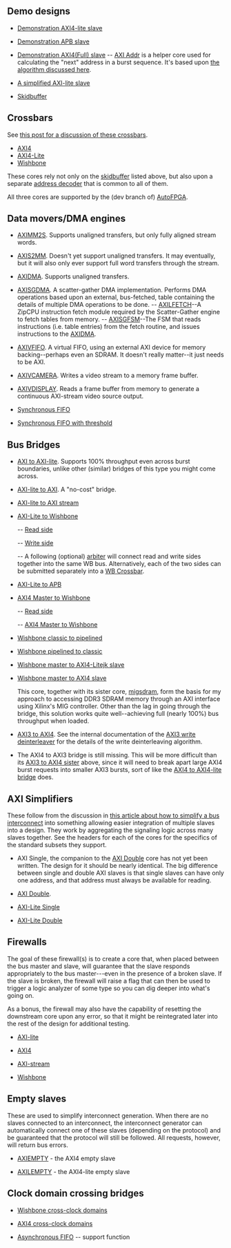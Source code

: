 ## Demo designs

- [Demonstration AXI4-lite slave](demoaxi.v)
- [Demonstration APB slave](apbslave.v)
- [Demonstration AXI4(Full) slave](demofull.v)
  -- [AXI Addr](axi_addr.v) is a helper core used for calculating the "next" address in a burst sequence.  It's based upon [the algorithm discussed here](https://zipcpu.com/blog/2019/04/27/axi-addr.html).
- [A simplified AXI-lite slave](easyaxil.v)

- [Skidbuffer](skidbuffer.v)

## Crossbars

See [this post for a discussion of these
crossbars](https://zipcpu.com/blog/2019/07/17/crossbars.html).

- [AXI4](axixbar.v)
- [AXI4-Lite](axilxbar.v)
- [Wishbone](wbxbar.v)

These cores rely not only on the [skidbuffer](skidbuffer.v) listed above, but
also upon a separate [address decoder](addrdecode.v) that is common to all of
them.

All three cores are supported by the (dev branch of)
[AutoFPGA](https://github.com/ZipCPU/autofpga).

## Data movers/DMA engines

- [AXIMM2S](aximm2s.v).  Supports unaligned transfers, but only fully aligned
  stream words.
- [AXIS2MM](axis2mm.v).  Doesn't yet support unaligned transfers.  It may
  eventually, but it will also only ever support full word transfers
  through the stream.
- [AXIDMA](axidma.v).  Supports unaligned transfers.
- [AXISGDMA](axisgdma.v).  A scatter-gather DMA implementation.  Performs DMA
  operations based upon an external, bus-fetched, table containing the details
  of multiple DMA operations to be done.
  -- [AXILFETCH](axilfetch.v)--A ZipCPU instruction fetch module required by the Scatter-Gather engine to fetch tables from memory.
  -- [AXISGFSM](axisgfsm.v)--The FSM that reads instructions (i.e. table entries) from the fetch routine, and issues instructions to the [AXIDMA](axidma.v).
- [AXIVFIFO](axivfifo.v).  A virtual FIFO, using an external AXI device for
  memory backing--perhaps even an SDRAM.  It doesn't really matter--it just
  needs to be AXI.
- [AXIVCAMERA](axivcamera.v).  Writes a video stream to a memory frame buffer.
- [AXIVDISPLAY](axivdisplay.v).  Reads a frame buffer from memory to generate
  a continuous AXI-stream video source output.

- [Synchronous FIFO](sfifo.v)
- [Synchronous FIFO with threshold](sfifothresh.v)

## Bus Bridges

- [AXI to AXI-lite](axi2axilite.v).  Supports 100% throughput even across burst
  boundaries, unlike other (similar) bridges of this type you might come across.

- [AXI-lite to AXI](axilite2axi.v).  A "no-cost" bridge.

- [AXI-lite to AXI stream](axil2axis.v)

- [AXI-Lite to Wishbone](axlite2wbsp.v)

  -- [Read side](axilrd2wbsp.v)

  -- [Write side](axilwr2wbsp.v)

  -- A following (optional) [arbiter](wbarbiter.v) will connect read and write sides together into the same WB bus.  Alternatively, each of the two sides can be submitted separately into a [WB Crossbar](wbxbar.v).

- [AXI-Lite to APB](axil2apb.v)

- [AXI4 Master to Wishbone](axim2wbsp.v)

  -- [Read side](aximrd2wbsp.v)

  -- [AXI4 Master to Wishbone](aximwr2wbsp.v)

- [Wishbone classic to pipelined](wbc2pipeline.v)

- [Wishbone pipelined to classic](wbp2classic.v)

- [Wishbone master to AXI4-Litejk slave](wbm2axilite.v)

- [Wishbone master to AXI4 slave](wbm2axisp.v)

  This core, together with its sister core, [migsdram](migsdram.v), form the
  basis for my approach to accessing DDR3 SDRAM memory through an AXI
  interface using Xilinx's MIG controller.  Other than the lag in going
  through the bridge, this solution works quite well--achieving full (nearly
  100%) bus throughput when loaded.

- [AXI3 to AXI4](axi32axi.v).  See the internal documentation of the
  [AXI3 write deinterleaver](axi3reorder.v) for the details of the write
  deinterleaving algorithm.

- The AXI4 to AXI3 bridge is still missing.
  This will be more difficult than its [AXI3 to AXI4 sister](axi32axi.v) above,
  since it will need to break apart large AXI4 burst requests into smaller AXI3
  bursts, sort of like the [AXI4 to AXI4-lite bridge](axi2axilite.v) does.

## AXI Simplifiers

These follow from the discussion in [this article about how to simplify
a bus interconnect](https://zipcpu.com/zipcpu/2019/08/30/subbus.html) into
something allowing easier integration of multiple slaves into a design.  They
work by aggregating the signaling logic across many slaves together.  See the
headers for each of the cores for the specifics of the standard subsets
they support.

- AXI Single, the companion to the [AXI Double](axidouble.v) core has not yet
  been written.  The design for it should be nearly identical.  The big
  difference between single and double AXI slaves is that single slaves can have
  only one address, and that address must always be available for reading.

- [AXI Double](axidouble.v).

- [AXI-Lite Single](axilsingle.v)

- [AXI-Lite Double](axildouble.v)

## Firewalls

The goal of these firewall(s) is to create a core that, when placed between the
bus master and slave, will guarantee that the slave responds appropriately to
the bus master---even in the presence of a broken slave.  If the slave is
broken, the firewall will raise a flag that can then be used to trigger a
logic analyzer of some type so you can dig deeper into what's going on.

As a bonus, the firewall may also have the capability of resetting the
downstream core upon any error, so that it might be reintegrated later into
the rest of the design for additional testing.

- [AXI-lite](axilsafety.v)

- [AXI4](axisafety.v)

- [AXI-stream](axissafety.v)

- [Wishbone](wbsafety.v)

## Empty slaves

These are used to simplify interconnect generation.  When there are no slaves
connected to an interconnect, the interconnect generator can automatically
connect one of these slaves (depending on the protocol) and be guaranteed
that the protocol will still be followed.  All requests, however, will return
bus errors.

- [AXIEMPTY](axiempty.v) - the AXI4 empty slave

- [AXILEMPTY](axilempty.v) - the AXI4-lite empty slave

## Clock domain crossing bridges

- [Wishbone cross-clock domains](wbxclk.v)

- [AXI4 cross-clock domains](axixclk.v)

- [Asynchronous FIFO](afifo.v) -- support function
